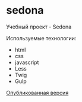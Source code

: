# sedona

Учебный проект - Sedona

Используемые технологии:
* html
* css
* javascript
* Less
* Twig
* Gulp

[Опубликованная версия](https://soomlir.github.io/sedona/)

